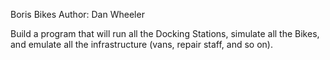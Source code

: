 Boris Bikes
Author: Dan Wheeler

Build a program that will run all the Docking Stations, simulate all the Bikes, and emulate all the infrastructure (vans, repair staff, and so on).
